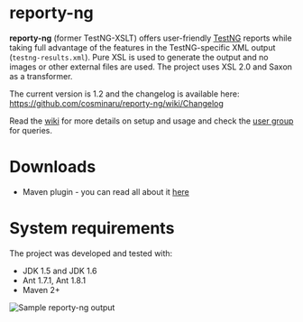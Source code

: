 reporty-ng
==========
**reporty-ng** (former TestNG-XSLT) offers user-friendly [TestNG](http://testng.org/doc/index.html) reports while taking full advantage of the features in the TestNG-specific XML output (`testng-results.xml`). Pure XSL is used to generate the output and no images or other external files are used. The project uses XSL 2.0 and Saxon as a transformer.

The current version is 1.2 and the changelog is available here: https://github.com/cosminaru/reporty-ng/wiki/Changelog

Read the [wiki](https://github.com/cosminaru/reporty-ng/wiki) for more details on setup and usage and check the [user group](http://groups.google.com/group/reporty-ng) for queries.

# Downloads
 * Maven plugin - you can read all about it [here](https://github.com/cosminaru/reporty-ng/wiki/MavenPlugin)

# System requirements
The project was developed and tested with:

 * JDK 1.5 and JDK 1.6
 * Ant 1.7.1, Ant 1.8.1
 * Maven 2+

![Sample reporty-ng output](https://raw.github.com/cosminaru/reporty-ng/master/dist/web-content/sample-report.png)
